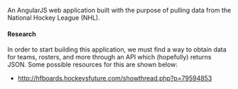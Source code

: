 An AngularJS web application built with the purpose of pulling data from the National Hockey League (NHL).

#### Research 

In order to start building this application, we must find a way to obtain data for teams, rosters, and more through an API which (hopefully) returns JSON. Some possible resources for this are shown below:

* http://hfboards.hockeysfuture.com/showthread.php?p=79594853